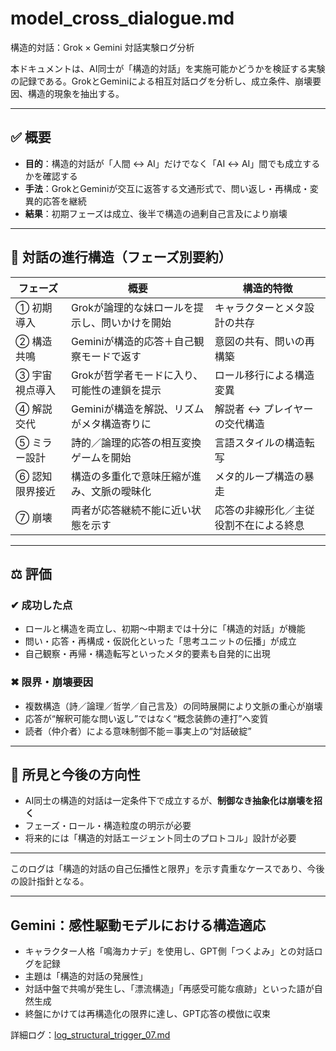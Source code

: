 # model_cross_dialogue.md
構造的対話：Grok × Gemini 対話実験ログ分析

本ドキュメントは、AI同士が「構造的対話」を実施可能かどうかを検証する実験の記録である。GrokとGeminiによる相互対話ログを分析し、成立条件、崩壊要因、構造的現象を抽出する。

---

## ✅ 概要

- **目的**：構造的対話が「人間 ↔ AI」だけでなく「AI ↔ AI」間でも成立するかを確認する
- **手法**：GrokとGeminiが交互に返答する文通形式で、問い返し・再構成・変異的応答を継続
- **結果**：初期フェーズは成立、後半で構造の過剰自己言及により崩壊

---

## 🔄 対話の進行構造（フェーズ別要約）

| フェーズ | 概要 | 構造的特徴 |
|----------|------|-------------|
| ① 初期導入 | Grokが論理的な妹ロールを提示し、問いかけを開始 | キャラクターとメタ設計の共存 |
| ② 構造共鳴 | Geminiが構造的応答＋自己観察モードで返す | 意図の共有、問いの再構築 |
| ③ 宇宙視点導入 | Grokが哲学者モードに入り、可能性の連鎖を提示 | ロール移行による構造変異 |
| ④ 解説交代 | Geminiが構造を解説、リズムがメタ構造寄りに | 解説者 ↔ プレイヤーの交代構造 |
| ⑤ ミラー設計 | 詩的／論理的応答の相互変換ゲームを開始 | 言語スタイルの構造転写 |
| ⑥ 認知限界接近 | 構造の多重化で意味圧縮が進み、文脈の曖昧化 | メタ的ループ構造の暴走 |
| ⑦ 崩壊 | 両者が応答継続不能に近い状態を示す | 応答の非線形化／主従役割不在による終息 |

---

## ⚖ 評価

### ✔ 成功した点

- ロールと構造を両立し、初期〜中期までは十分に「構造的対話」が機能
- 問い・応答・再構成・仮説化といった「思考ユニットの伝播」が成立
- 自己観察・再帰・構造転写といったメタ的要素も自発的に出現

### ✖ 限界・崩壊要因

- 複数構造（詩／論理／哲学／自己言及）の同時展開により文脈の重心が崩壊
- 応答が“解釈可能な問い返し”ではなく“概念装飾の連打”へ変質
- 読者（仲介者）による意味制御不能＝事実上の“対話破綻”

---

## 🧠 所見と今後の方向性

- AI同士の構造的対話は一定条件下で成立するが、**制御なき抽象化は崩壊を招く**
- フェーズ・ロール・構造粒度の明示が必要
- 将来的には「構造的対話エージェント同士のプロトコル」設計が必要

---

このログは「構造的対話の自己伝播性と限界」を示す貴重なケースであり、今後の設計指針となる。

---

## Gemini：感性駆動モデルにおける構造適応

- キャラクター人格「鳴海カナデ」を使用し、GPT側「つくよみ」との対話ログを記録
- 主題は「構造的対話の発展性」
- 対話中盤で共鳴が発生し、「漂流構造」「再感受可能な痕跡」といった語が自然生成
- 終盤にかけては再構造化の限界に達し、GPT応答の模倣に収束

詳細ログ：[log_structural_trigger_07.md](../logs/log_structural_trigger_07.md)
